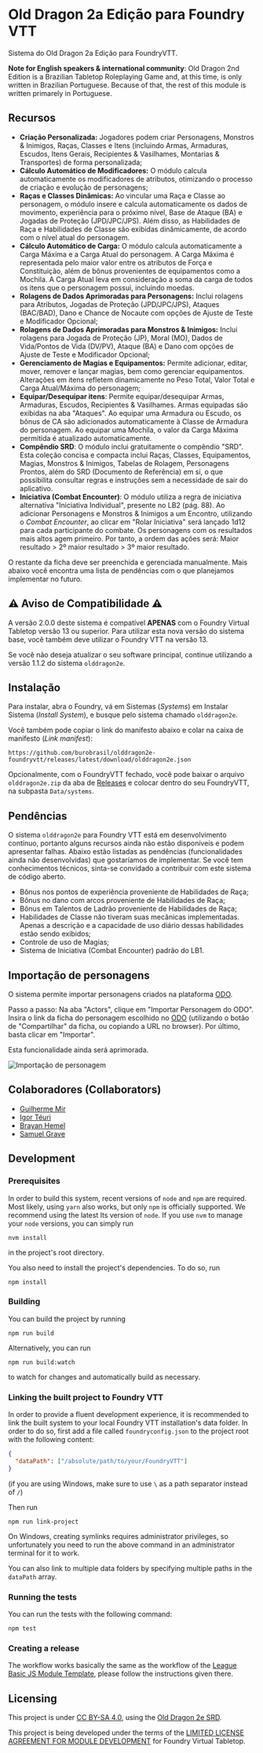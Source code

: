 # Old Dragon 2a Edição para Foundry VTT

Sistema do Old Dragon 2a Edição para FoundryVTT.

**Note for English speakers & international community**: Old Dragon 2nd Edition is a Brazilian Tabletop Roleplaying Game and, at this time, is only written in Brazilian Portuguese. Because of that, the rest of this module is written primarely in Portuguese.

## Recursos

- **Criação Personalizada:** Jogadores podem criar Personagens, Monstros & Inimigos, Raças, Classes e Itens (incluindo Armas, Armaduras, Escudos, Itens Gerais, Recipientes & Vasilhames, Montarias & Transportes) de forma personalizada;
- **Cálculo Automático de Modificadores:** O módulo calcula automaticamente os modificadores de atributos, otimizando o processo de criação e evolução de personagens;
- **Raças e Classes Dinâmicas:** Ao vincular uma Raça e Classe ao personagem, o módulo insere e calcula automaticamente os dados de movimento, experiência para o próximo nível, Base de Ataque (BA) e Jogadas de Proteção (JPD/JPC/JPS). Além disso, as Habilidades de Raça e Habilidades de Classe são exibidas dinâmicamente, de acordo com o nível atual do personagem.
- **Cálculo Automático de Carga:** O módulo calcula automaticamente a Carga Máxima e a Carga Atual do personagem. A Carga Máxima é representada pelo maior valor entre os atributos de Força e Constituição, além de bônus provenientes de equipamentos como a Mochila. A Carga Atual leva em consideração a soma da carga de todos os itens que o personagem possui, incluindo moedas.
- **Rolagens de Dados Aprimoradas para Personagens:** Inclui rolagens para Atributos, Jogadas de Proteção (JPD/JPC/JPS), Ataques (BAC/BAD), Dano e Chance de Nocaute com opções de Ajuste de Teste e Modificador Opcional;
- **Rolagens de Dados Aprimoradas para Monstros & Inimigos:** Inclui rolagens para Jogada de Proteção (JP), Moral (MO), Dados de Vida/Pontos de Vida (DV/PV), Ataque (BA) e Dano com opções de Ajuste de Teste e Modificador Opcional;
- **Gerenciamento de Magias e Equipamentos:** Permite adicionar, editar, mover, remover e lançar magias, bem como gerenciar equipamentos. Alterações em itens refletem dinamicamente no Peso Total, Valor Total e Carga Atual/Máxima do personagem;
- **Equipar/Desequipar itens**: Permite equipar/desequipar Armas, Armaduras, Escudos, Recipientes & Vasilhames. Armas equipadas são exibidas na aba "Ataques". Ao equipar uma Armadura ou Escudo, os bônus de CA são adicionados automaticamente à Classe de Armadura do personagem. Ao equipar uma Mochila, o valor da Carga Máxima permitida é atualizado automaticamente.
- **Compêndio SRD**: O módulo inclui gratuitamente o compêndio "SRD". Esta coleção concisa e compacta inclui Raças, Classes, Equipamentos, Magias, Monstros & Inimigos, Tabelas de Rolagem, Personagens Prontos, além do SRD (Documento de Referência) em si, o que possibilita consultar regras e instruções sem a necessidade de sair do aplicativo.
- **Iniciativa (Combat Encounter)**: O módulo utiliza a regra de iniciativa alternativa "Iniciativa Individual", presente no LB2 (pág. 88). Ao adicionar Personagens e Monstros & Inimigos a um Encontro, utilizando o _Combat Encounter_, ao clicar em "Rolar Iniciativa" será lançado 1d12 para cada participante do combate. Os personagens com os resultados mais altos agem primeiro. Por tanto, a ordem das ações será: Maior resultado > 2º maior resultado > 3º maior resultado.

O restante da ficha deve ser preenchida e gerenciada manualmente. Mais abaixo você encontra uma lista de pendências com o que planejamos implementar no futuro.

## ⚠️ Aviso de Compatibilidade ⚠️

A versão 2.0.0 deste sistema é compatível **APENAS** com o Foundry Virtual Tabletop versão 13 ou superior. Para utilizar esta nova versão do sistema base, você também deve utilizar o Foundry VTT na versão 13.

Se você não deseja atualizar o seu software principal, continue utilizando a versão 1.1.2 do sistema `olddragon2e`.

## Instalação

Para instalar, abra o Foundry, vá em Sistemas (_Systems_) em Instalar Sistema (_Install System_), e busque pelo sistema chamado `olddragon2e`.

Você também pode copiar o link do manifesto abaixo e colar na caixa de manifesto (_Link manifest_):

```text
https://github.com/burobrasil/olddragon2e-foundryvtt/releases/latest/download/olddragon2e.json
```

Opcionalmente, com o FoundryVTT fechado, você pode baixar o arquivo `olddragon2e.zip` da aba de [Releases](https://github.com/burobrasil/olddragon2e-foundryvtt/releases) e colocar dentro do seu FoundryVTT, na subpasta `Data/systems`.

## Pendências

O sistema `olddragon2e` para Foundry VTT está em desenvolvimento contínuo, portanto alguns recursos ainda não estão disponíveis e podem apresentar falhas. Abaixo estão listadas as pendências (funcionalidades ainda não desenvolvidas) que gostaríamos de implementar. Se você tem conhecimentos técnicos, sinta-se convidado a contribuir com este sistema de código aberto.

- Bônus nos pontos de experiência proveniente de Habilidades de Raça;
- Bônus no dano com arcos proveniente de Habilidades de Raça;
- Bônus em Talentos de Ladrão proveniente de Habilidades de Raça;
- Habilidades de Classe não tiveram suas mecânicas implementadas. Apenas a descrição e a capacidade de uso diário dessas habilidades estão sendo exibidos;
- Controle de uso de Magias;
- Sistema de Iniciativa (Combat Encounter) padrão do LB1.

## Importação de personagens

O sistema permite importar personagens criados na plataforma [ODO](https://olddragon.com.br/).

Passo a passo: Na aba "Actors", clique em "Importar Personagem do ODO". Insira o link da ficha do personagem escolhido no [ODO](https://olddragon.com.br/) (utilizando o botão de "Compartilhar" da ficha, ou copiando a URL no browser). Por último, basta clicar em "Importar".

Esta funcionalidade ainda será aprimorada.

![Importação de personagem](./static/importacao-personagem.gif)

## Colaboradores (Collaborators)

- [Guilherme Mir](https://github.com/guilhermemir)
- [Igor Téuri](https://github.com/igorteuri)
- [Brayan Hemel](https://www.youtube.com/@BrayanHemel)
- [Samuel Grave](https://github.com/itsmegrave)

## Development

### Prerequisites

In order to build this system, recent versions of `node` and `npm` are required. Most likely, using `yarn` also works, but only `npm` is officially supported. We recommend using the latest lts version of `node`. If you use `nvm` to manage your `node` versions, you can simply run

```shell
nvm install
```

in the project's root directory.

You also need to install the project's dependencies. To do so, run

```shell
npm install
```

### Building

You can build the project by running

```shell
npm run build
```

Alternatively, you can run

```shell
npm run build:watch
```

to watch for changes and automatically build as necessary.

### Linking the built project to Foundry VTT

In order to provide a fluent development experience, it is recommended to link the built system to your local Foundry VTT installation's data folder. In order to do so, first add a file called `foundryconfig.json` to the project root with the following content:

```json
{
  "dataPath": ["/absolute/path/to/your/FoundryVTT"]
}
```

(if you are using Windows, make sure to use `\` as a path separator instead of `/`)

Then run

```shell
npm run link-project
```

On Windows, creating symlinks requires administrator privileges, so unfortunately you need to run the above command in an administrator terminal for it to work.

You can also link to multiple data folders by specifying multiple paths in the `dataPath` array.

### Running the tests

You can run the tests with the following command:

```shell
npm test
```

### Creating a release

The workflow works basically the same as the workflow of the [League Basic JS Module Template](https://github.com/League-of-Foundry-Developers/FoundryVTT-Module-Template), please follow the instructions given there.

## Licensing

This project is under [CC BY-SA 4.0](https://creativecommons.org/licenses/by-sa/4.0/deed.pt-br), using the [Old Dragon 2e SRD](https://olddragon.com.br/livros/srd).

This project is being developed under the terms of the [LIMITED LICENSE AGREEMENT FOR MODULE DEVELOPMENT](https://foundryvtt.com/article/license/) for Foundry Virtual Tabletop.
